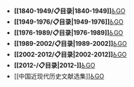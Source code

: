 - **[[1840-1949/📋目录|1840-1949]]**[♿GO](./1840-1949/📋目录.md)
- **[[1949-1976/📋目录|1949-1976]]**[♿GO](./1949-1976/📋目录.md)
- **[[1976-1989/📋目录|1976-1989]]**[♿GO](./1976-1989/📋目录.md)
- **[[1989-2002/📋目录|1989-2002]]**[♿GO](./1989-2002/📋目录.md)
- **[[2002-2012/📋目录|2002-2012]]**[♿GO](./2002-2012/📋目录.md)
- **[[2012-/📋目录|2012-]]**[♿GO](./2012-/📋目录.md)
- [[中国近现代历史文献选集]][♿GO](./中国近现代历史文献选集.md)

